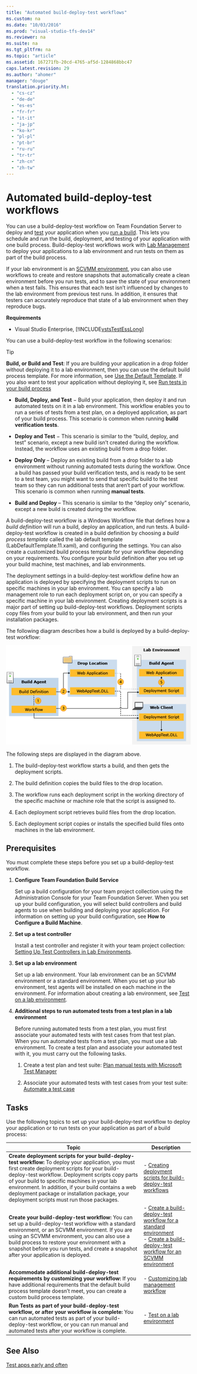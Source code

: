 ```yaml
---
title: "Automated build-deploy-test workflows"
ms.custom: na
ms.date: "10/03/2016"
ms.prod: "visual-studio-tfs-dev14"
ms.reviewer: na
ms.suite: na
ms.tgt_pltfrm: na
ms.topic: "article"
ms.assetid: 167271fb-20cd-4765-af5d-1284868bbc47
caps.latest.revision: 29
ms.author: "ahomer"
manager: "douge"
translation.priority.ht: 
  - "cs-cz"
  - "de-de"
  - "es-es"
  - "fr-fr"
  - "it-it"
  - "ja-jp"
  - "ko-kr"
  - "pl-pl"
  - "pt-br"
  - "ru-ru"
  - "tr-tr"
  - "zh-cn"
  - "zh-tw"
---
```

# Automated build-deploy-test workflows
You can use a build-deploy-test workflow on Team Foundation Server to deploy and [test](../test/automate-system-tests.md) your application when you [run a build](../Topic/Build%20the%20application.md). This lets you schedule and run the build, deployment, and testing of your application with one build process. Build-deploy-test workflows work with [Lab Management](../test/test-on-a-lab-environment.md) to deploy your applications to a lab environment and run tests on them as part of the build process.  
  
 If your lab environment is an [SCVMM environment](../test/scvmm--virtual--environments.md), you can also use workflows to create and restore snapshots that automatically create a clean environment before you run tests, and to save the state of your environment when a test fails. This ensures that each test isn’t influenced by changes to the lab environment from previous test runs. In addition, it ensures that testers can accurately reproduce that state of a lab environment when they reproduce bugs.  
  
 **Requirements**  
  
-   Visual Studio Enterprise, [!INCLUDE[vstsTestEssLong](../test/includes/vststestesslong_md.md)]  
  
 You can use a build-deploy-test workflow in the following scenarios:  
  
> [!TIP]
>  **Build, or Build and Test**: If you are building your application in a drop folder without deploying it to a lab environment, then you can use the default build process template. For more information, see [Use the Default Template](../Topic/Use%20the%20Default%20Template%20for%20your%20build%20process.md). If you also want to test your application without deploying it, see [Run tests in your build process](../Topic/Run%20tests%20in%20your%20build%20process.md)  
  
-   **Build, Deploy, and Test** − Build your application, then deploy it and run automated tests on it in a lab environment. This workflow enables you to run a series of tests from a test plan, on a deployed application, as part of your build process. This scenario is common when running **build verification tests**.  
  
-   **Deploy and Test** − This scenario is similar to the “build, deploy, and test” scenario, except a new build isn’t created during the workflow. Instead, the workflow uses an existing build from a drop folder.  
  
-   **Deploy Only** – Deploy an existing build from a drop folder to a lab environment without running automated tests during the workflow. Once a build has passed your build verification tests, and is ready to be sent to a test team, you might want to send that specific build to the test team so they can run additional tests that aren’t part of your workflow. This scenario is common when running **manual tests**.  
  
-   **Build and Deploy** – This scenario is similar to the “deploy only” scenario, except a new build is created during the workflow.  
  
 A build-deploy-test workflow is a Windows Workflow file that defines how a *build definition* will run a build, deploy an application, and run tests. A build-deploy-test workflow is created in a build definition by choosing a *build process template* called the lab default template (LabDefaultTemplate.11.xaml), and configuring the settings. You can also create a customized build process template for your workflow depending on your requirements. You configure your build definition after you set up your build machine, test machines, and lab environments.  
  
 The deployment settings in a build-deploy-test workflow define how an application is deployed by specifying the deployment scripts to run on specific machines in your lab environment. You can specify a lab management role to run each deployment script on, or you can specify a specific machine in your lab environment. Creating deployment scripts is a major part of setting up build-deploy-test workflows. Deployment scripts copy files from your build to your lab environment, and then run your installation packages.  
  
 The following diagram describes how a build is deployed by a build-deploy-test workflow:  
  
 ![Dataflow for deployment scripts.](../test/media/deployment_dataflow.png "deployment_dataflow")  
  
 The following steps are displayed in the diagram above.  
  
1.  The build-deploy-test workflow starts a build, and then gets the deployment scripts.  
  
2.  The build definition copies the build files to the drop location.  
  
3.  The workflow runs each deployment script in the working directory of the specific machine or machine role that the script is assigned to.  
  
4.  Each deployment script retrieves build files from the drop location.  
  
5.  Each deployment script copies or installs the specified build files onto machines in the lab environment.  
  
## Prerequisites  
 You must complete these steps before you set up a build-deploy-test workflow.  
  
1.  **Configure Team Foundation Build Service**  
  
     Set up a build configuration for your team project collection using the Administration Console for your Team Foundation Server. When you set up your build configuration, you will select build controllers and build agents to use when building and deploying your application. For information on setting up your build configuration, see **How to Configure a Build Machine**.  
  
2.  **Set up a test controller**  
  
     Install a test controller and register it with your team project collection: [Setting Up Test Controllers in Lab Environments](../test/setting-up-test-controllers-in-lab-environments.md).  
  
3.  **Set up a lab environment**  
  
     Set up a lab environment. Your lab environment can be an SCVMM environment or a standard environment. When you set up your lab environment, test agents will be installed on each machine in the environment. For information about creating a lab environment, see [Test on a lab environment](../test/test-on-a-lab-environment.md).  
  
4.  **Additional steps to run automated tests from a test plan in a lab environment**  
  
     Before running automated tests from a test plan, you must first associate your automated tests with test cases from that test plan. When you run automated tests from a test plan, you must use a lab environment. To create a test plan and associate your automated test with it, you must carry out the following tasks.  
  
    1.  Create a test plan and test suite: [Plan manual tests with Microsoft Test Manager](../test/plan-manual-tests-with-microsoft-test-manager.md)  
  
    2.  Associate your automated tests with test cases from your test suite: [Automate a test case](../test/automate-a-test-case-in-microsoft-test-manager.md)  
  
## Tasks  
 Use the following topics to set up your build-deploy-test workflow to deploy your application or to run tests on your application as part of a build process:  
  
|Topic|Description|  
|-----------|-----------------|  
|**Create deployment scripts for your build-deploy-test workflow:** To deploy your application, you must first create deployment scripts for your build-deploy-test workflow. Deployment scripts copy parts of your build to specific machines in your lab environment. In addition, if your build contains a web deployment package or installation package, your deployment scripts must run those packages.|-   [Creating deployment scripts for build-deploy-test workflows](../test/creating-deployment-scripts-for-build-deploy-test-workflows.md)|  
|**Create your build-deploy-test workflow:** You can set up a build-deploy-test workflow with a standard environment, or an SCVMM environment. If you are using an SCVMM environment, you can also use a build process to restore your environment with a snapshot before you run tests, and create a snapshot after your application is deployed.|-   [Create a build-deploy-test workflow for a standard environment](../test/create-a-build-deploy-test-workflow-for-a-standard-environment.md)<br />-   [Create a build-deploy-test workflow for an SCVMM environment](../test/create-a-build-deploy-test-workflow-for-an-scvmm-environment.md)|  
|**Accommodate additional build-deploy-test requirements by customizing your workflow:** If you have additional requirements that the default build process template doesn’t meet, you can create a custom build process template.|-   [Customizing lab management workflow](../test/customizing-lab-management-workflow.md)|  
|**Run Tests as part of your build-deploy-test workflow, or after your workflow is complete:** You can run automated tests as part of your build-deploy-test workflow, or you can run manual and automated tests after your workflow is complete.|-   [Test on a lab environment](../test/test-on-a-lab-environment.md)|  
  
## See Also  
 [Test apps early and often](../test/test-apps-early-and-often.md)